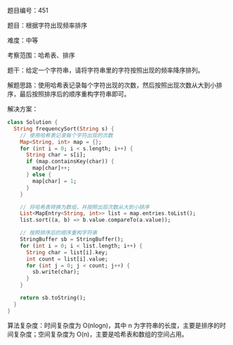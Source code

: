 题目编号：451

题目：根据字符出现频率排序

难度：中等

考察范围：哈希表、排序

题干：给定一个字符串，请将字符串里的字符按照出现的频率降序排列。

解题思路：使用哈希表记录每个字符出现的次数，然后按照出现次数从大到小排序，最后按照排序后的顺序重构字符串即可。

解决方案：

```dart
class Solution {
  String frequencySort(String s) {
    // 使用哈希表记录每个字符出现的次数
    Map<String, int> map = {};
    for (int i = 0; i < s.length; i++) {
      String char = s[i];
      if (map.containsKey(char)) {
        map[char]++;
      } else {
        map[char] = 1;
      }
    }

    // 将哈希表转换为数组，并按照出现次数从大到小排序
    List<MapEntry<String, int>> list = map.entries.toList();
    list.sort((a, b) => b.value.compareTo(a.value));

    // 按照排序后的顺序重构字符串
    StringBuffer sb = StringBuffer();
    for (int i = 0; i < list.length; i++) {
      String char = list[i].key;
      int count = list[i].value;
      for (int j = 0; j < count; j++) {
        sb.write(char);
      }
    }

    return sb.toString();
  }
}
```

算法复杂度：时间复杂度为 O(nlogn)，其中 n 为字符串的长度，主要是排序的时间复杂度；空间复杂度为 O(n)，主要是哈希表和数组的空间占用。